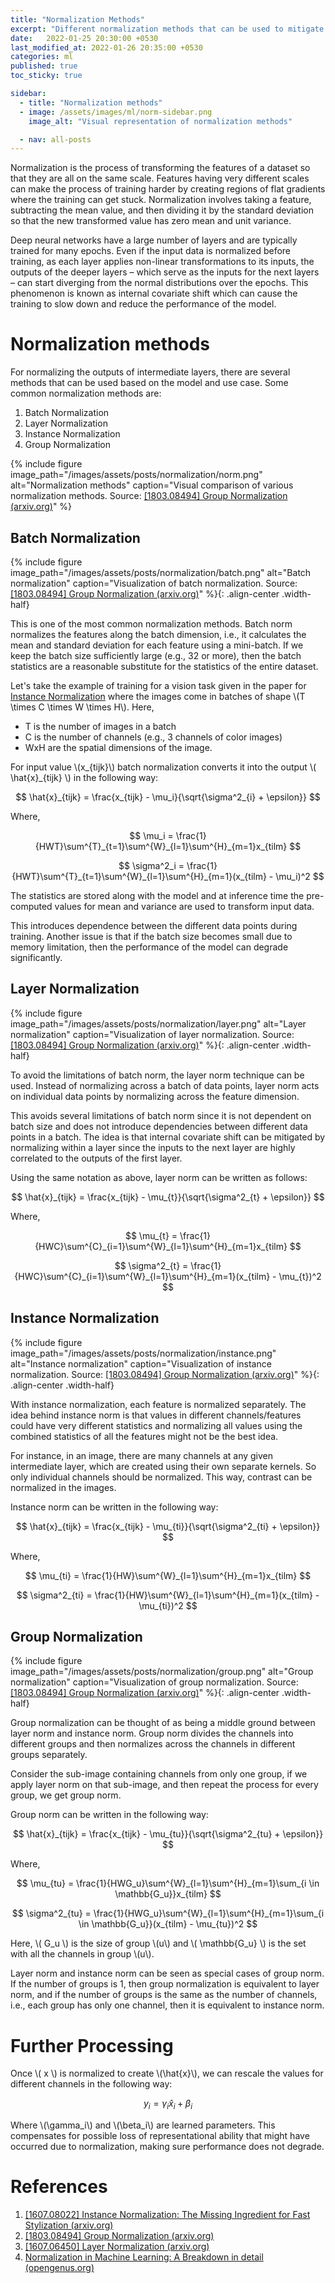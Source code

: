 ```yaml
---
title: "Normalization Methods"
excerpt: "Different normalization methods that can be used to mitigate internal covariate shift and improve model performance."
date:   2022-01-25 20:30:00 +0530
last_modified_at: 2022-01-26 20:35:00 +0530
categories: ml
published: true
toc_sticky: true

sidebar:
  - title: "Normalization methods"
  - image: /assets/images/ml/norm-sidebar.png
    image_alt: "Visual representation of normalization methods"

  - nav: all-posts
---
```


Normalization is the process of transforming the features of a dataset so that they are all on the same scale. Features having very different scales can make the process of training harder by creating regions of flat gradients where the training can get stuck. Normalization involves taking a feature, subtracting the mean value, and then dividing it by the standard deviation so that the new transformed value has zero mean and unit variance.

Deep neural networks have a large number of layers and are typically trained for many epochs. Even if the input data is normalized before training, as each layer applies non-linear transformations to its inputs, the outputs of the deeper layers – which serve as the inputs for the next layers – can start diverging from the normal distributions over the epochs. This phenomenon is known as internal covariate shift which can cause the training to slow down and reduce the performance of the model.


# Normalization methods

For normalizing the outputs of intermediate layers, there are several methods that can be used based on the model and use case.
Some common normalization methods are:

1. Batch Normalization
2. Layer Normalization
3. Instance Normalization
4. Group Normalization

{% include figure image_path="/images/assets/posts/normalization/norm.png" alt="Normalization methods" caption="Visual comparison of various normalization methods. Source: [[1803.08494] Group Normalization (arxiv.org)](https://arxiv.org/abs/1803.08494)" %}

## Batch Normalization

{% include figure image_path="/images/assets/posts/normalization/batch.png" alt="Batch normalization" caption="Visualization of batch normalization. Source: [[1803.08494] Group Normalization (arxiv.org)](https://arxiv.org/abs/1803.08494)" %}{: .align-center .width-half}

This is one of the most common normalization methods. Batch norm normalizes the features along the batch dimension, i.e., it calculates the mean and standard deviation for each feature using a mini-batch. If we keep the batch size sufficiently large (e.g., 32 or more), then the batch statistics are a reasonable substitute for the statistics of the entire dataset.

Let's take the example of training for a vision task given in the paper for [Instance Normalization][1] where the images come in batches of shape \\(T \times C \times W \times H\\). Here, 

* T is the number of images in a batch
* C is the number of channels (e.g., 3 channels of color images)
* WxH are the spatial dimensions of the image.

For input value \\(x_{tijk}\\) batch normalization converts it into the output \\( \hat{x}_{tijk} \\) in the following way:

$$
\hat{x}_{tijk} = \frac{x_{tijk} - \mu_i}{\sqrt{\sigma^2_{i} + \epsilon}}  
$$

Where,

$$
\mu_i = \frac{1}{HWT}\sum^{T}_{t=1}\sum^{W}_{l=1}\sum^{H}_{m=1}x_{tilm}  
$$

$$
\sigma^2_i = \frac{1}{HWT}\sum^{T}_{t=1}\sum^{W}_{l=1}\sum^{H}_{m=1}(x_{tilm} - \mu_i)^2  
$$

The statistics are stored along with the model and at inference time the pre-computed values for mean and variance are used to transform input data.

This introduces dependence between the different data points during training. Another issue is that if the batch size becomes small due to memory limitation, then the performance of the model can degrade significantly.


## Layer Normalization

{% include figure image_path="/images/assets/posts/normalization/layer.png" alt="Layer normalization" caption="Visualization of layer normalization. Source: [[1803.08494] Group Normalization (arxiv.org)](https://arxiv.org/abs/1803.08494)" %}{: .align-center .width-half}

To avoid the limitations of batch norm, the layer norm technique can be used. Instead of normalizing across a batch of data points, layer norm acts on individual data points by normalizing across the feature dimension.

This avoids several limitations of batch norm since it is not dependent on batch size and does not introduce dependencies between different data points in a batch. The idea is that internal covariate shift can be mitigated by normalizing within a layer since the inputs to the next layer are highly correlated to the outputs of the first layer.

Using the same notation as above, layer norm can be written as follows:

$$
\hat{x}_{tijk} = \frac{x_{tijk} - \mu_{t}}{\sqrt{\sigma^2_{t} + \epsilon}} 
$$

Where,

$$
\mu_{t} = \frac{1}{HWC}\sum^{C}_{i=1}\sum^{W}_{l=1}\sum^{H}_{m=1}x_{tilm}
$$

$$
\sigma^2_{t} = \frac{1}{HWC}\sum^{C}_{i=1}\sum^{W}_{l=1}\sum^{H}_{m=1}(x_{tilm} - \mu_{t})^2
$$


## Instance Normalization

{% include figure image_path="/images/assets/posts/normalization/instance.png" alt="Instance normalization" caption="Visualization of instance normalization. Source: [[1803.08494] Group Normalization (arxiv.org)](https://arxiv.org/abs/1803.08494)" %}{: .align-center .width-half}

With instance normalization, each feature is normalized separately. The idea behind instance norm is that values in different channels/features could have very different statistics and normalizing all values using the combined statistics of all the features might not be the best idea.

For instance, in an image, there are many channels at any given intermediate layer, which are created using their own separate kernels. So only individual channels should be normalized. This way, contrast can be normalized in the images.

Instance norm can be written in the following way:

$$
\hat{x}_{tijk} = \frac{x_{tijk} - \mu_{ti}}{\sqrt{\sigma^2_{ti} + \epsilon}} 
$$

Where,

$$
\mu_{ti} = \frac{1}{HW}\sum^{W}_{l=1}\sum^{H}_{m=1}x_{tilm}
$$

$$
\sigma^2_{ti} = \frac{1}{HW}\sum^{W}_{l=1}\sum^{H}_{m=1}(x_{tilm} - \mu_{ti})^2
$$


## Group Normalization

{% include figure image_path="/images/assets/posts/normalization/group.png" alt="Group normalization" caption="Visualization of group normalization. Source: [[1803.08494] Group Normalization (arxiv.org)](https://arxiv.org/abs/1803.08494)" %}{: .align-center .width-half}

Group normalization can be thought of as being a middle ground between layer norm and instance norm. Group norm divides the channels into different groups and then normalizes across the channels in different groups separately.

Consider the sub-image containing channels from only one group, if we apply layer norm on that sub-image, and then repeat the process for every group, we get group norm.

Group norm can be written in the following way:

$$
\hat{x}_{tijk} = \frac{x_{tijk} - \mu_{tu}}{\sqrt{\sigma^2_{tu} + \epsilon}} 
$$

Where,

$$
\mu_{tu} = \frac{1}{HWG_u}\sum^{W}_{l=1}\sum^{H}_{m=1}\sum_{i \in \mathbb{G_u}}x_{tilm}
$$

$$
\sigma^2_{tu} = \frac{1}{HWG_u}\sum^{W}_{l=1}\sum^{H}_{m=1}\sum_{i \in \mathbb{G_u}}(x_{tilm} - \mu_{tu})^2
$$

Here, \\( G_u \\) is the size of group \\(u\\) and \\( \mathbb{G_u} \\) is the set with all the channels in group \\(u\\). 

Layer norm and instance norm can be seen as special cases of group norm.
If the number of groups is 1, then group normalization is equivalent to layer norm, and if the number of groups is the same as the number of channels, i.e., each group has only one channel, then it is equivalent to instance norm. 

# Further Processing

Once \\( x \\) is normalized to create \\(\hat{x}\\), we can rescale the values for different channels in the following way:

$$
y_i = \gamma_i \hat{x}_i + \beta_i
$$

Where \\(\gamma_i\\) and \\(\beta_i\\) are learned parameters. This compensates for possible loss of representational ability that might have occurred due to normalization, making sure 
performance does not degrade.

# References

1. [[1607.08022] Instance Normalization: The Missing Ingredient for Fast Stylization (arxiv.org)][1]
2. [[1803.08494] Group Normalization (arxiv.org)][2]
3. [[1607.06450] Layer Normalization (arxiv.org)][3]
4. [Normalization in Machine Learning: A Breakdown in detail (opengenus.org)][4]

<!-- Links -->
[1]: <https://arxiv.org/abs/1607.08022> "[1607.08022] Instance Normalization: The Missing Ingredient for Fast Stylization (arxiv.org)"
[2]: <https://arxiv.org/abs/1803.08494> "[1803.08494] Group Normalization (arxiv.org)"
[3]: <https://arxiv.org/abs/1607.06450> "[1607.06450] Layer Normalization (arxiv.org)"
[4]: <https://iq.opengenus.org/normalization-in-detail/> "Normalization in Machine Learning: A Breakdown in detail (opengenus.org)"
